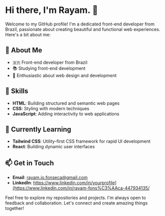 # Hi there, I'm Rayam. 👋

Welcome to my GitHub profile! I'm a dedicated front-end developer from Brazil, passionate about creating beautiful and functional web experiences. Here's a bit about me:

## 🌟 About Me

- 🇧🇷 Front-end developer from Brazil
- 📚 Studying front-end development
- 🎨 Enthusiastic about web design and development

## 🚀 Skills

- **HTML**: Building structured and semantic web pages
- **CSS**: Styling with modern techniques
- **JavaScript**: Adding interactivity to web applications

## 🌱 Currently Learning

- **Tailwind CSS**: Utility-first CSS framework for rapid UI development
- **React**: Building dynamic user interfaces

## 📫 Get in Touch

- **Email**: rayam.io.fonseca@gmail.com
- **LinkedIn**: https://www.linkedin.com/in/yourprofile](https://www.linkedin.com/in/rayam-fons%C3%AAca-447934135/

Feel free to explore my repositories and projects. I'm always open to feedback and collaboration. Let's connect and create amazing things together!
